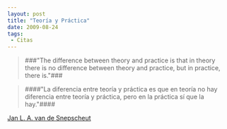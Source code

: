 ```yaml
---
layout: post
title: "Teoría y Práctica"
date: 2009-08-24
tags:
 - Citas
---
```


>###"The difference between theory and practice is that in theory there is no difference between theory and practice, but in practice, there is."###

>####"La diferencia entre teoría y práctica es que en teoría no hay diferencia entre teoría y práctica, pero en la práctica sí que la hay."####

<p class="autor-cita"><a href="http://en.wikipedia.org/wiki/Jan_L._A._van_de_Snepscheut">Jan L. A. van de Snepscheut</a></p>

